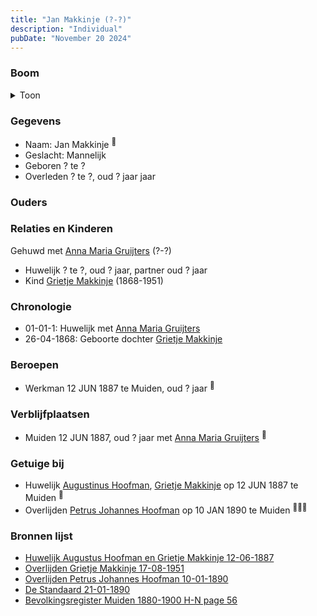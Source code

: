 ```yaml
---
title: "Jan Makkinje (?-?)"
description: "Individual"
pubDate: "November 20 2024"
---
```


### Boom
<details><summary>Toon</summary>

![test](https://www.plantuml.com/plantuml/svg/hP9DQy9048Rl-oi6FVGa9ARQLCIlOgG5GKhRgsooKrspsPMT3H8a_xrR3Ihqq1vwMsRcdUUTcPsGuzQLXMAKIxtdbXUGyYpVM5DgyMIKiU0ir-HJg1tRIe6GIPifFB-nsBiA2YnIj7GEaKEBnbLxP3TTCyM9uCW0O6QiGFksbLckaMWuBBZKen54h6Ri3bOd535sbhHUk8Obptsd7RQ04pm7GHX7SD6rvr7IIsQ--V5JeX8r30SfJwjrQfnJE1Z16COtESfBfTPSYtLc3L5gl8kcgBvGfrfpZxMImyAMSkU7eYlz7g2TpERHFFeVQWCT3WueXDIRxyI9bWH1qEz2MydDrbMeb3buuaMmi1BT3d_i9mZYlpZizc6wUeKmxiUmBFtnzE-6mmUOlYyWVEo5y86AlAPcpKawdSOmQxPq3JI3T1ftZ4rG2__nlW00)
</details>

### Gegevens
- Naam: Jan Makkinje <sup><a href="../s00006/" style="text-decoration:none" title="Huwelijk Augustus Hoofman en Grietje Makkinje 12-06-1887">:link:</a></sup>
- Geslacht: Mannelijk
- Geboren ? te ? 
- Overleden ? te ?, oud ? jaar jaar 

### Ouders

### Relaties en Kinderen

Gehuwd met [Anna Maria Gruijters](../i00184/) (?-?) 
- Huwelijk ? te ?, oud ? jaar, partner oud ? jaar 
- Kind [Grietje Makkinje](../i00008/) (1868-1951)

### Chronologie
- 01-01-1: Huwelijk met [Anna Maria Gruijters](../i00184/)
- 26-04-1868: Geboorte dochter [Grietje Makkinje](../i00008/)

### Beroepen
- Werkman 12 JUN 1887 te Muiden, oud ? jaar <sup><a href="../s00006/" style="text-decoration:none" title="Huwelijk Augustus Hoofman en Grietje Makkinje 12-06-1887">:link:</a></sup>

### Verblijfplaatsen
- Muiden  12 JUN 1887, oud ? jaar met [Anna Maria Gruijters](../i00184/) <sup><a href="../s00006/" style="text-decoration:none" title="Huwelijk Augustus Hoofman en Grietje Makkinje 12-06-1887">:link:</a></sup>

### Getuige bij
- Huwelijk [Augustinus Hoofman](../i00007/), [Grietje Makkinje](../i00008/) op 12 JUN 1887 te Muiden <sup><a href="../s00006/" style="text-decoration:none" title="Huwelijk Augustus Hoofman en Grietje Makkinje 12-06-1887">:link:</a></sup>
- Overlijden [Petrus Johannes Hoofman](../i00015/) op 10 JAN 1890 te Muiden <sup><a href="../s00005/" style="text-decoration:none" title="Overlijden Petrus Johannes Hoofman 10-01-1890">:link:</a><a href="../s00010/" style="text-decoration:none" title="De Standaard 21-01-1890">:link:</a><a href="../s00013/" style="text-decoration:none" title="Bevolkingsregister Muiden 1880-1900 H-N page 56">:link:</a></sup>

### Bronnen lijst
- [Huwelijk Augustus Hoofman en Grietje Makkinje 12-06-1887](../s00006/)
- [Overlijden Grietje Makkinje 17-08-1951](../s00014/)
- [Overlijden Petrus Johannes Hoofman 10-01-1890](../s00005/)
- [De Standaard 21-01-1890](../s00010/)
- [Bevolkingsregister Muiden 1880-1900 H-N page 56](../s00013/)